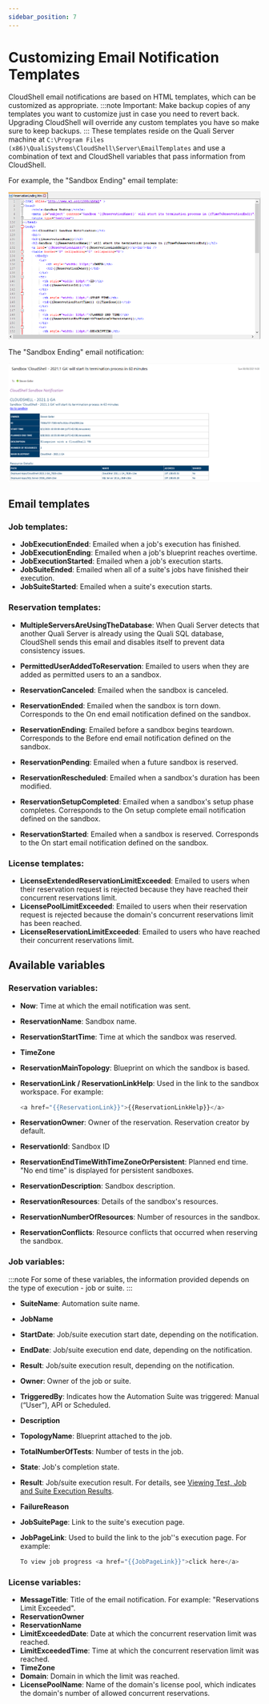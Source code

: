 ```yaml
---
sidebar_position: 7
---
```


# Customizing Email Notification Templates

CloudShell email notifications are based on HTML templates, which can be customized as appropriate.
:::note Important:
Make backup copies of any templates you want to customize just in case you need to revert back. Upgrading CloudShell will override any custom templates you have so make sure to keep backups.
:::
These templates reside on the Quali Server machine at `C:\Program Files (x86)\QualiSystems\CloudShell\Server\EmailTemplates` and use a combination of text and CloudShell variables that pass information from CloudShell.

For example, the "Sandbox Ending" email template:

![](/Images/Admin-Guide/Setting-Up-CloudShell/EmailNotificationTemplate.png)

The "Sandbox Ending" email notification:

![](/Images/Admin-Guide/Setting-Up-CloudShell/EmailNotificationExample.png)

## Email templates

### Job templates:

- **JobExecutionEnded**: Emailed when a job's execution has finished.
- **JobExecutionEnding**: Emailed when a job's blueprint reaches overtime.
- **JobExecutionStarted**: Emailed when a job's execution starts.
- **JobSuiteEnded**: Emailed when all of a suite's jobs have finished their execution.
- **JobSuiteStarted**: Emailed when a suite's execution starts.

### Reservation templates:

- **MultipleServersAreUsingTheDatabase**: When Quali Server detects that another Quali Server is already using the Quali SQL database, CloudShell sends this email and disables itself to prevent data consistency issues.
    
- **PermittedUserAddedToReservation**: Emailed to users when they are added as permitted users to an a sandbox.
- **ReservationCanceled**: Emailed when the sandbox is canceled.
- **ReservationEnded**: Emailed when the sandbox is torn down. Corresponds to the On end email notification defined on the sandbox.
- **ReservationEnding**: Emailed before a sandbox begins teardown. Corresponds to the Before end email notification defined on the sandbox.
- **ReservationPending**: Emailed when a future sandbox is reserved.
- **ReservationRescheduled**: Emailed when a sandbox's duration has been modified.
- **ReservationSetupCompleted**: Emailed when a sandbox's setup phase completes. Corresponds to the On setup complete email notification defined on the sandbox.
- **ReservationStarted**: Emailed when a sandbox is reserved. Corresponds to the On start email notification defined on the sandbox.

### License templates:

- **LicenseExtendedReservationLimitExceeded**: Emailed to users when their reservation request is rejected because they have reached their concurrent reservations limit.
- **LicensePoolLimitExceeded**: Emailed to users when their reservation request is rejected because the domain's concurrent reservations limit has been reached.
- **LicenseReservationLimitExceeded**: Emailed to users who have reached their concurrent reservations limit.

## Available variables

### Reservation variables:

- **Now**: Time at which the email notification was sent.
- **ReservationName**: Sandbox name.
- **ReservationStartTime**: Time at which the sandbox was reserved.
- **TimeZone**
- **ReservationMainTopology**: Blueprint on which the sandbox is based.
- **ReservationLink / ReservationLinkHelp**: Used in the link to the sandbox workspace. For example:
    
    ```javascript
    <a href="{{ReservationLink}}">{{ReservationLinkHelp}}</a>
    ```
    
- **ReservationOwner**: Owner of the reservation. Reservation creator by default.
- **ReservationId**: Sandbox ID
- **ReservationEndTimeWithTimeZoneOrPersistent**: Planned end time. "No end time" is displayed for persistent sandboxes.
- **ReservationDescription**: Sandbox description.
- **ReservationResources**: Details of the sandbox's resources.
- **ReservationNumberOfResources**: Number of resources in the sandbox.
- **ReservationConflicts**: Resource conflicts that occurred when reserving the sandbox.

### Job variables:
:::note
For some of these variables, the information provided depends on the type of execution - job or suite.
:::
- **SuiteName**: Automation suite name.
- **JobName**
- **StartDate**: Job/suite execution start date, depending on the notification.
- **EndDate**: Job/suite execution end date, depending on the notification.
- **Result**: Job/suite execution result, depending on the notification.
- **Owner**: Owner of the job or suite.
- **TriggeredBy**: Indicates how the Automation Suite was triggered: Manual (“User”), API or Scheduled.
- **Description**
- **TopologyName**: Blueprint attached to the job.
- **TotalNumberOfTests**: Number of tests in the job.
- **State**: Job's completion state.
- **Result**: Job/suite execution result. For details, see [Viewing Test, Job and Suite Execution Results](../../../portal/job-scheduling/view-tests-job-suite-execution-results.md).
- **FailureReason**
- **JobSuitePage**: Link to the suite's execution page.
- **JobPageLink**: Used to build the link to the job''s execution page. For example:
    
    ```javascript
    To view job progress <a href="{{JobPageLink}}">click here</a>
    ```
    

### License variables:

- **MessageTitle**: Title of the email notification. For example: "Reservations Limit Exceeded".
- **ReservationOwner**
- **ReservationName**
- **LimitExceededDate**: Date at which the concurrent reservation limit was reached.
- **LimitExceededTime**: Time at which the concurrent reservation limit was reached.
- **TimeZone**
- **Domain**: Domain in which the limit was reached.
- **LicensePoolName**: Name of the domain's license pool, which indicates the domain's number of allowed concurrent reservations.
